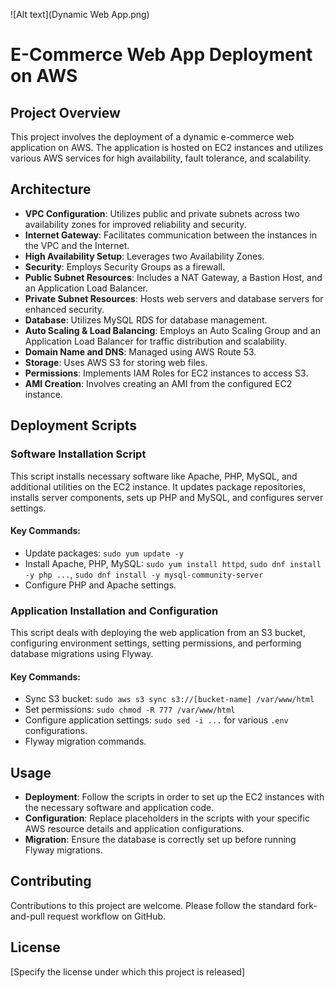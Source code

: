 ![Alt text](Dynamic Web App.png)

# E-Commerce Web App Deployment on AWS

## Project Overview

This project involves the deployment of a dynamic e-commerce web application on AWS. The application is hosted on EC2 instances and utilizes various AWS services for high availability, fault tolerance, and scalability.

## Architecture

- **VPC Configuration**: Utilizes public and private subnets across two availability zones for improved reliability and security.
- **Internet Gateway**: Facilitates communication between the instances in the VPC and the Internet.
- **High Availability Setup**: Leverages two Availability Zones.
- **Security**: Employs Security Groups as a firewall.
- **Public Subnet Resources**: Includes a NAT Gateway, a Bastion Host, and an Application Load Balancer.
- **Private Subnet Resources**: Hosts web servers and database servers for enhanced security.
- **Database**: Utilizes MySQL RDS for database management.
- **Auto Scaling & Load Balancing**: Employs an Auto Scaling Group and an Application Load Balancer for traffic distribution and scalability.
- **Domain Name and DNS**: Managed using AWS Route 53.
- **Storage**: Uses AWS S3 for storing web files.
- **Permissions**: Implements IAM Roles for EC2 instances to access S3.
- **AMI Creation**: Involves creating an AMI from the configured EC2 instance.

## Deployment Scripts

### Software Installation Script

This script installs necessary software like Apache, PHP, MySQL, and additional utilities on the EC2 instance. It updates package repositories, installs server components, sets up PHP and MySQL, and configures server settings.

#### Key Commands:
- Update packages: `sudo yum update -y`
- Install Apache, PHP, MySQL: `sudo yum install httpd`, `sudo dnf install -y php ...`, `sudo dnf install -y mysql-community-server`
- Configure PHP and Apache settings.

### Application Installation and Configuration

This script deals with deploying the web application from an S3 bucket, configuring environment settings, setting permissions, and performing database migrations using Flyway.

#### Key Commands:
- Sync S3 bucket: `sudo aws s3 sync s3://[bucket-name] /var/www/html`
- Set permissions: `sudo chmod -R 777 /var/www/html`
- Configure application settings: `sudo sed -i ...` for various `.env` configurations.
- Flyway migration commands.

## Usage

- **Deployment**: Follow the scripts in order to set up the EC2 instances with the necessary software and application code.
- **Configuration**: Replace placeholders in the scripts with your specific AWS resource details and application configurations.
- **Migration**: Ensure the database is correctly set up before running Flyway migrations.

## Contributing

Contributions to this project are welcome. Please follow the standard fork-and-pull request workflow on GitHub.

## License

[Specify the license under which this project is released]
